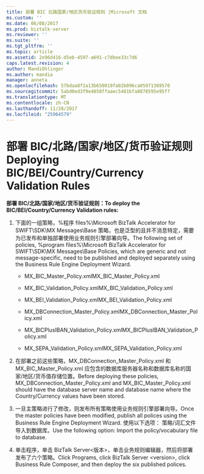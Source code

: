 ```yaml
---
title: 部署 BIC 北路国家/地区货币验证规则 |Microsoft 文档
ms.custom: ''
ms.date: 06/08/2017
ms.prod: biztalk-server
ms.reviewer: ''
ms.suite: ''
ms.tgt_pltfrm: ''
ms.topic: article
ms.assetid: 2e96d416-d5eb-4597-a691-c7dbee33c7d6
caps.latest.revision: 4
author: MandiOhlinger
ms.author: mandia
manager: anneta
ms.openlocfilehash: 57bdaa8f2a13b650019fa02b096ca05971389570
ms.sourcegitcommit: 5abd0ed3f9e4858ffaaec5481bfa8878595e95f7
ms.translationtype: MT
ms.contentlocale: zh-CN
ms.lasthandoff: 11/28/2017
ms.locfileid: "25964579"
---
```

# <a name="deploying-bicbeicountrycurrency-validation-rules"></a><span data-ttu-id="efa7f-102">部署 BIC/北路/国家/地区/货币验证规则</span><span class="sxs-lookup"><span data-stu-id="efa7f-102">Deploying BIC/BEI/Country/Currency Validation Rules</span></span>
<span data-ttu-id="efa7f-103">**部署 BIC/北路/国家/地区/货币验证规则：**</span><span class="sxs-lookup"><span data-stu-id="efa7f-103">**To deploy the BIC/BEI/Country/Currency Validation rules:**</span></span>  
  
1.  <span data-ttu-id="efa7f-104">下面的一组策略，%程序 files%\Microsoft BizTalk Accelerator for SWIFT\SDK\MX Messages\Base 策略，也是泛型的且并不消息特定，需要为已发布和单独部署使用业务规则引擎部署向导。</span><span class="sxs-lookup"><span data-stu-id="efa7f-104">The following set of policies, %program files%\Microsoft BizTalk Accelerator for SWIFT\SDK\MX Messages\Base Policies, which are generic and not message-specific, need to be published and deployed separately using the Business Rule Engine Deployment Wizard.</span></span>  
  
    -   <span data-ttu-id="efa7f-105">MX_BIC_Master_Policy.xml</span><span class="sxs-lookup"><span data-stu-id="efa7f-105">MX_BIC_Master_Policy.xml</span></span>  
  
    -   <span data-ttu-id="efa7f-106">MX_BIC_Validation_Policy.xml</span><span class="sxs-lookup"><span data-stu-id="efa7f-106">MX_BIC_Validation_Policy.xml</span></span>  
  
    -   <span data-ttu-id="efa7f-107">MX_BEI_Validation_Policy.xml</span><span class="sxs-lookup"><span data-stu-id="efa7f-107">MX_BEI_Validation_Policy.xml</span></span>  
  
    -   <span data-ttu-id="efa7f-108">MX_DBConnection_Master_Policy.xml</span><span class="sxs-lookup"><span data-stu-id="efa7f-108">MX_DBConnection_Master_Policy.xml</span></span>  
  
    -   <span data-ttu-id="efa7f-109">MX_BICPlusIBAN_Validation_Policy.xml</span><span class="sxs-lookup"><span data-stu-id="efa7f-109">MX_BICPlusIBAN_Validation_Policy.xml</span></span>  
  
    -   <span data-ttu-id="efa7f-110">MX_SEPA_Validation_Policy.xml</span><span class="sxs-lookup"><span data-stu-id="efa7f-110">MX_SEPA_Validation_Policy.xml</span></span>  
  
2.  <span data-ttu-id="efa7f-111">在部署之前这些策略，MX_DBConnection_Master_Policy.xml 和 MX_BIC_Master_Policy.xml 应包含的数据库服务器名称和数据库名称的国家/地区/货币值存储位置。</span><span class="sxs-lookup"><span data-stu-id="efa7f-111">Before deploying these policies, MX_DBConnection_Master_Policy.xml and MX_BIC_Master_Policy.xml should have the database server name and database name where the Country/Currency values have been stored.</span></span>  
  
3.  <span data-ttu-id="efa7f-112">一旦主策略进行了修改，则发布所有策略使用业务规则引擎部署向导。</span><span class="sxs-lookup"><span data-stu-id="efa7f-112">Once the master policies have been modified, publish all polices using the Business Rule Engine Deployment Wizard.</span></span> <span data-ttu-id="efa7f-113">使用以下选项： 策略/词汇文件导入到数据库。</span><span class="sxs-lookup"><span data-stu-id="efa7f-113">Use the following option: Import the policy/vocabulary file to database.</span></span>  
  
4.  <span data-ttu-id="efa7f-114">单击程序，单击 BizTalk Server\<版本\>，单击业务规则编辑器，然后将部署发布了六个策略。</span><span class="sxs-lookup"><span data-stu-id="efa7f-114">Click Programs, click BizTalk Server \<version\>, click Business Rule Composer, and then deploy the six published polices.</span></span>